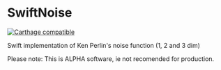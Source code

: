 # SwiftNoise
[![Carthage compatible](https://img.shields.io/badge/Carthage-compatible-4BC51D.svg?style=flat)](https://github.com/Carthage/Carthage)

Swift implementation of Ken Perlin's noise function (1, 2 and 3 dim)

Please note: This is ALPHA software, ie not recomended for production.
